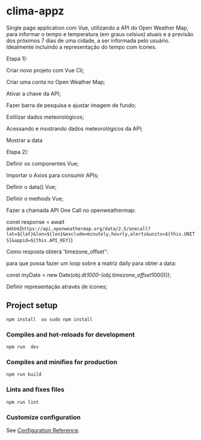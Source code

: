 # clima-appz
Single page application com Vue, utilizando a API do Open Weather Map, para informar o tempo e temperatura (em graus celsius) atuais e a previsão dos próximos 7 dias de uma cidade, a ser informada pelo usuário. Idealmente incluindo a representação do tempo com ícones.

Etapa 1):

Criar novo projeto com Vue Cli;

Criar uma conta no  Open Weather Map;

Ativar a chave da API;

Fazer barra de pesquisa e ajustar imagem de fundo;

Estilizar dados meteorológicos;

Acessando e mostrando dados meteorológicos da API;

Mostrar a data

Etapa 2):

Definir os componentes Vue;

Importar o Axios para consumir APIs;

Definir o data() Vue;

Definir o methods Vue;

Fazer a chamada API One Call no openweathermap:

const response = await axios(`https://api.openweathermap.org/data/2.5/onecall?lat=${lat}&lon=${lon}&exclude=minutely,hourly,alerts&units=${this.UNITS}&appid=${this.API_KEY}`)

Como resposta obterá 'timezone_offset":

para que possa fazer um loop sobre a matriz daily para obter a data:

const myDate = new Date(obj.dt*1000-(obj.timezone_offset*1000)));

Definir representação através de ícones;

## Project setup
```
npm install  ou sudo npm install
```

### Compiles and hot-reloads for development
```
npm run  dev
```

### Compiles and minifies for production
```
npm run build
```

### Lints and fixes files
```
npm run lint
```

### Customize configuration
See [Configuration Reference](https://cli.vuejs.org/config/).
